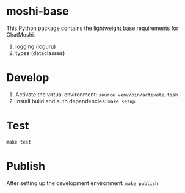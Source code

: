 # moshi-base

This Python package contains the lightweight base requirements for ChatMoshi.

1. logging (loguru)
2. types (dataclasses)

# Develop
1. Activate the virtual environment: `source venv/bin/activate.fish`
2. Install build and auth dependencies: `make setup`

# Test
`make test`

# Publish
After setting up the development environment: `make publish`
